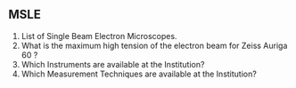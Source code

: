 ## MSLE
1. List of Single Beam Electron Microscopes.
2. What is the maximum high tension of the electron beam for Zeiss Auriga 60 ?
3. Which Instruments are available at the Institution?
4. Which Measurement Techniques are available at the Institution?

